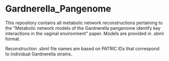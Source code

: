 # Gardnerella_Pangenome
This repository contains all metabolic network reconstructions pertaining to the "Metabolic network models of the Gardnerella pangenome identify key interactions in the vaginal environment" paper. Models are provided in .sbml format.

Reconstruction .sbml file names are based on PATRIC IDs that correspond to individual Gardnerella strains.
